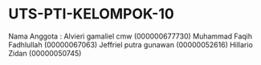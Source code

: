# UTS-PTI-KELOMPOK-10
Nama Anggota : 
Alvieri gamaliel cmw (000000677730)
Muhammad Faqih Fadhlullah (00000067063)
Jeffriel putra gunawan (00000052616)
Hillario Zidan (00000050745)
